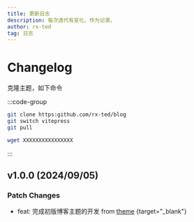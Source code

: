 ```yaml
---
title: 更新日志
description: 每次迭代有变化，作为记录。
author: rx-ted
tag: 日志
---
```


# Changelog

克隆主题，如下命令

:::code-group

```sh [git]
git clone https:github.com/rx-ted/blog
git switch vitepress
git pull
```

```sh [wget]
wget XXXXXXXXXXXXXXXX
```

:::

## v1.0.0 (2024/09/05)

### Patch Changes

- feat: 完成初版博客主题的开发 from [theme](https://theme.sugarat.top) {target="_blank"}
